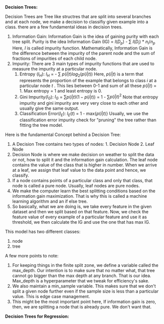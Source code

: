 **Decision Trees:**

Decision Trees are Tree like structres that are split into several branches and at each node, we make a decision to classifiy given example into a class. there are a few fundamental ideas in decision trees. 

1. Information Gain:
    Information Gain is the idea of gaining purity with each tree split. Purity is the idea 
    Information Gain (IG) = $I$($D_p$) - $\sum$ $I$($D_i$) * $n_i$/$n_p$
    Here, $I$ is called impurity function. Mathematically, Information Gain is the difference between the impurity of the parent node and the sum of fractions of impurities of each child node.
2. Impurity:
    There are 3 main types of impurity functions that are used to measure the impurity at a particular node. 
    1. Entropy ($I_H$):
        $I_H$ = - $\sum$ $p(i|t)$$log_2(p(i|t))$ 
        Here, $p(i|t)$ is a term that represents the proportion of the example that belongs to class $i$ at a particular node $t$ . This lies between 0-1 and sum of all these $p(i|t)$  = 1. Max entropy = 1 and least entropy is 0.
    2. Gini Impurity($I_G$):
        $I_G$ = $\sum$$p(i|t)$($1 - p(i|t)$) = 1 - $\sum$$p(i|t)^2$ 
        Note that entropy impurity and gini impurity are very very close to each other and usually give the same output.
    3. Classification Error($I_E$):
        $I_E(t)$ = 1 - max{$p(i|t)$} 
        Usually, we use the classification error impurity check for "pruning" the tree rather than fitting the tree model. 

Here is the fundamental Concept behind a Decision Tree:

1. A Decision Tree contains two types of nodes: 1. Decision Node 2. Leaf Node
2. Decision Node is where we make decision on weather to split the data or not, how to split it and the information gain calculation. The leaf node contains the value of the class that is higher in number. When we arrive at a leaf, we assign that leaf value to the data point and hence, we classify.
3. If a node contains points of a particular class and only that class, that node is called a pure node. Usually, leaf nodes are pure nodes.
4. We make the computer learn the best splitting conditions based on the information gain maximization. That is why this is called a machine learning algorithm and an if else tree.
5. So basically, what we are doing is, we take every feature in the given dataset and then we split based on that feature. Now, we check the feature value of every example of a particular feature and use it as threshold, we then calculate the IG and use the one that has max IG.

This model has two different classes:
1. node
2. tree


A few more points to note:
1. For keeping things in the finite split zone, we define a variable called the max_depth. Our intention is to make sure that no matter what, that tree cannot go bigger than the max depth at any branch. That is our idea. Max_depth is a hyperparameter that we tweak for efficiency's sake. 
2. We also maintain a min_sample variable. This makes sure that we don't split a given node further even if the sample size is less than a particular value. This is edge case management.
3. This might be the most important point here, If information gain is zero, then,  we are splitting a node that is already pure. We don't want that.

**Decision Trees for Regression:**
